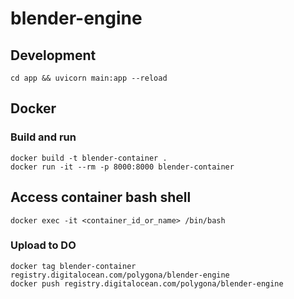 # blender-engine

## Development
`cd app && uvicorn main:app --reload`


## Docker

### Build and run
```
docker build -t blender-container .
docker run -it --rm -p 8000:8000 blender-container
```

## Access container bash shell
```
docker exec -it <container_id_or_name> /bin/bash

```

### Upload to DO
```
docker tag blender-container registry.digitalocean.com/polygona/blender-engine
docker push registry.digitalocean.com/polygona/blender-engine
```
